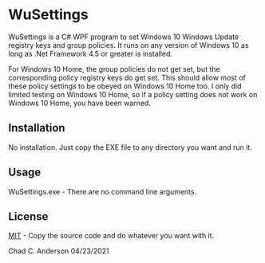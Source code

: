 # WuSettings

WuSettings is a C# WPF program to set Windows 10 Windows Update registry keys and group policies.  It runs on any version of Windows 10 as long as .Net Framework 4.5 or greater is installed.

For Windows 10 Home, the group policies do not get set, but the corresponding policy registry keys do get set.  This should allow most of these policy settings to be obeyed on Windows 10 Home too.  I only did limited testing on Windows 10 Home, so if a policy setting does not work on Windows 10 Home, you have been warned.

## Installation

No installation.  Just copy the EXE file to any directory you want and run it.

## Usage
WuSettings.exe - There are no command line arguments.

## License
[MIT](https://choosealicense.com/licenses/mit) - Copy the source code and do whatever you want with it.

Chad C. Anderson 04/23/2021
